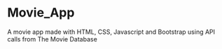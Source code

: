 # Movie_App
A movie app made with HTML, CSS, Javascript and Bootstrap using API calls from The Movie Database
